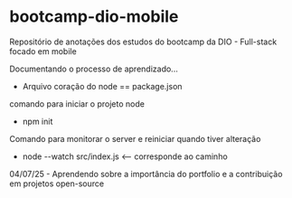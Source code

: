 # bootcamp-dio-mobile
Repositório de anotações dos estudos do bootcamp da DIO - Full-stack focado em mobile

Documentando o processo de aprendizado...

- Arquivo coração do node == package.json

comando para iniciar o projeto node 
- npm init

Comando para monitorar o server e reiniciar quando tiver alteração
- node --watch src/index.js <-- corresponde ao caminho

04/07/25 - Aprendendo sobre a importância do portfolio e a contribuição em projetos open-source